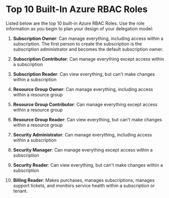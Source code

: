 # Top 10 Built-In Azure RBAC Roles

Listed below are the top 10 built-in Azure RBAC Roles. Use the role information as you begin to plan your design of your delegation model:

1. **Subscription Owner**: Can manage everything, including access within a subscription. The first person to create the subscription is the subscription administrator and becomes the default subscription owner. 

2. **Subscription Contributor**: Can manage everything except access within a subscription

3. **Subscription Reader**: Can view everything, but can't make changes within a subscription

4. **Resource Group Owner**: Can manage everything, including access within a resource group

5. **Resource Group Contributor**: Can manage everything except access within a resource group

6. **Resource Group Reader**: Can view everything, but can't make changes within a resource group

7. **Security Administrator**: Can manage everything, including access within a subscription

8. **Security Manager**: Can manage everything except access within a subscription

9. **Security Reader**: Can view everything, but can't make changes within a subscription

10. **Billing Reader**: Makes purchases, manages subscriptions, manages support tickets, and monitors service health within a subscription or tenant.


